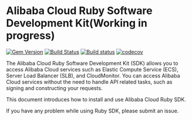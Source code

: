 # Alibaba Cloud Ruby Software Development Kit(Working in progress)

[![Gem Version](https://badge.fury.io/rb/aliyunsdkcore.svg)](https://badge.fury.io/rb/aliyunsdkcore)
[![Build Status](https://travis-ci.org/aliyun/openapi-core-ruby-sdk.svg?branch=master)](https://travis-ci.org/aliyun/openapi-core-ruby-sdk)
[![Build status](https://ci.appveyor.com/api/projects/status/uyepkk5bjbynofvu/branch/master?svg=true)](https://ci.appveyor.com/project/aliyun/openapi-core-ruby-sdk/branch/master)
[![codecov](https://codecov.io/gh/aliyun/openapi-core-ruby-sdk/branch/master/graph/badge.svg)](https://codecov.io/gh/aliyun/openapi-core-ruby-sdk)

The Alibaba Cloud Ruby Software Development Kit (SDK) allows you to access Alibaba Cloud services such as Elastic Compute Service (ECS), Server Load Balancer (SLB), and CloudMonitor. You can access Alibaba Cloud services without the need to handle API related tasks, such as signing and constructing your requests.

This document introduces how to install and use Alibaba Cloud Ruby SDK.

If you have any problem while using Ruby SDK, please submit an issue.
